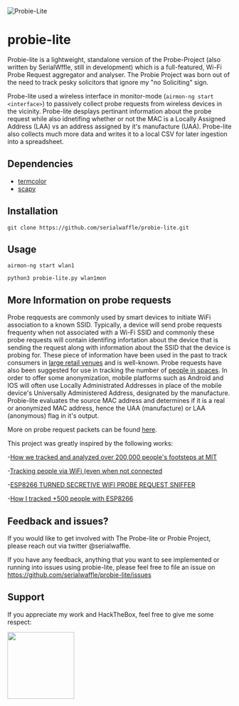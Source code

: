 ![Probie-Lite](https://github.com/serialwaffle/probie-lite/probie.png)

# probie-lite
Probie-lite is a lightweight, standalone version of the Probe-Project (also written by SerialWffle, still in development) which is a full-featured, Wi-Fi Probe Request aggregator and analyser. The Probie Project was born out of the need to track pesky solicitors that ignore my "no Soliciting" sign.   

Probe-lite used a wireless interface in monitor-mode (```airmon-ng start <interface>```) to passively collect probe requests from wireless devices in the vicinity.  Probe-lite desplays pertinant information about the probe request while also idnetifing whether or not the MAC is a Locally Assigned Address (LAA) vs an address assigned by it's manufacture (UAA).  Probe-lite also collects much more data and writes it to a local CSV for later ingestion into a spreadsheet.    


## Dependencies
- [termcolor](https://pypi.org/project/termcolor/)
- [scapy](https://pypi.org/project/scapy/)

## Installation
```
git clone https://github.com/serialwaffle/probie-lite.git
```

## Usage
```
airmon-ng start wlan1

python3 probie-lite.py wlan1mon
```

## More Information on probe requests 

Probe reqquests are commonly used by smart devices to initiate WiFi association to a known SSID.  Typically, a device will send probe requests frequenty when not associated with a Wi-Fi SSID and commonly these probe requests will contain identifing infortation about the device that is sending the request along with information about the SSID that the device is probing for.   These piece of information have been used in the past to track consumers in [large retail venues](https://medium.com/@brannondorsey/wi-fi-is-broken-3f6054210fa5) and is well-known.  Probe requests have also been suggested for use in tracking the number of [people in spaces](https://ieeexplore.ieee.org/stamp/stamp.jsp?tp=&arnumber=8747391).  In order to offer some anonymization, mobile platforms such as Android and IOS will often use Locally Administrated Addresses in place of the mobile device's Universally Administered Address, designated by the manufacture.  Probie-lite evaluates the source MAC address and determines if it is a real or anonymized MAC address, hence the UAA (manufacture) or LAA (anonymous) flag in it's output. 

More on probe request packets can be found [here](https://en.wikipedia.org/wiki/IEEE_802.11#Management_frames).


This project was greatly inspired by the following works:

-[How we tracked and analyzed over 200,000 people's footsteps at MIT](https://www.freecodecamp.org/news/tracking-analyzing-over-200-000-peoples-every-step-at-mit-e736a507ddbf/)

-[Tracking people via WiFi (even when not connected](https://www.crc.id.au/tracking-people-via-wifi-even-when-not-connected/)

-[ESP8266 TURNED SECRETIVE WIFI PROBE REQUEST SNIFFER](https://hackaday.com/tag/probe-requests/)

-[How I tracked +500 people with ESP8266](https://hackaday.io/project/174644-how-i-tracked-500-people-with-esp8266)

## Feedback and issues? 
If you would like to get involved with The Probe-lite or Probie Project, please reach out via twitter @serialwaffle. 

If you have any feedback, anything that you want to see implemented or running into issues using probie-lite, please feel free to file an issue on https://github.com/serialwaffle/probie-lite/issues   

## Support 
If you appreciate my work and HackTheBox, feel free to give me some respect:  

<a href="https://www.hackthebox.eu/profile/5305"><img src="https://www.hackthebox.eu/badge/image/5305" width="150"></a>
